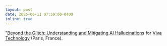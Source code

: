 ```yaml
---
layout: post
date: 2025-06-11 07:59:00-0400
inline: true
---
```


"[Beyond the Glitch: Understanding and Mitigating AI Hallucinations](https://vimeo.com/1092806755) for [Viva Technology](https://vivatechnology.com/) (Paris, France).